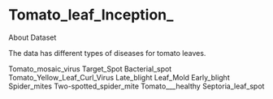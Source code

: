 # Tomato_leaf_Inception_

About Dataset

The data has different types of diseases for tomato leaves.

Tomato_mosaic_virus
Target_Spot
Bacterial_spot
Tomato_Yellow_Leaf_Curl_Virus
Late_blight
Leaf_Mold
Early_blight
Spider_mites Two-spotted_spider_mite
Tomato___healthy
Septoria_leaf_spot
